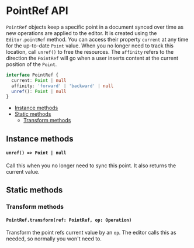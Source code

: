# PointRef API

`PointRef` objects keep a specific point in a document synced over time as new operations are applied to the editor. It is created using the `Editor.pointRef` method. You can access their property `current` at any time for the up-to-date `Point` value. When you no longer need to track this location, call `unref()` to free the resources. The `affinity` refers to the direction the `PointRef` will go when a user inserts content at the current position of the `Point`.

```typescript
interface PointRef {
  current: Point | null
  affinity: 'forward' | 'backward' | null
  unref(): Point | null
}
```

- [Instance methods](point-ref.md#instance-methods)
- [Static methods](point-ref.md#static-methods)
  - [Transform methods](point-ref.md#trasnform-methods)

## Instance methods

#### `unref() => Point | null`

Call this when you no longer need to sync this point.
It also returns the current value.

## Static methods

### Transform methods

#### `PointRef.transform(ref: PointRef, op: Operation)`

Transform the point refs current value by an `op`.
The editor calls this as needed, so normally you won't need to.
